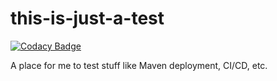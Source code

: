 # this-is-just-a-test

[![Codacy Badge](https://api.codacy.com/project/badge/Grade/17c7fbbeca2c437ca64b288e38aebbff)](https://app.codacy.com/app/theoriginalbit/this-is-just-a-test?utm_source=github.com&utm_medium=referral&utm_content=theoriginalbit/this-is-just-a-test&utm_campaign=badger)

A place for me to test stuff like Maven deployment, CI/CD, etc.
